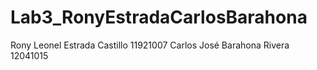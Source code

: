 # Lab3_RonyEstradaCarlosBarahona
Rony Leonel Estrada Castillo 
11921007
Carlos José Barahona Rivera
12041015
